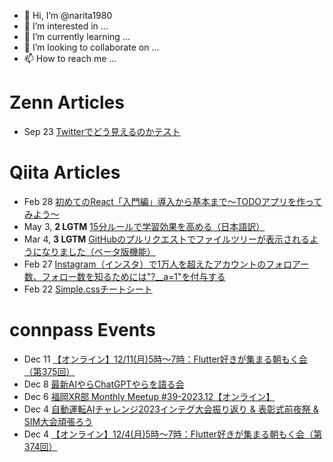 - 👋 Hi, I’m @narita1980
- 👀 I’m interested in ...
- 🌱 I’m currently learning ...
- 💞️ I’m looking to collaborate on ...
- 📫 How to reach me ...

# Zenn Articles

<!-- profile updater begin: zenn -->
- Sep 23 [Twitterでどう見えるのかテスト](https://zenn.dev/narita1980/articles/cbb21f8d7f785752d6ac)
<!-- profile updater end: zenn -->

# Qiita Articles

<!-- profile updater begin: qiita -->
- Feb 28 [初めてのReact「入門編」導入から基本まで〜TODOアプリを作ってみよう〜](https://qiita.com/narita1980/items/49df43425ba2400bd0c2)
- May 3, **2 LGTM** [15分ルールで学習効果を高める（日本語訳）](https://qiita.com/narita1980/items/d0ad5246344fc6e4380f)
- Mar 4, **3 LGTM** [GitHubのプルリクエストでファイルツリーが表示されるようになりました（ベータ版機能）](https://qiita.com/narita1980/items/bee2c5232342a51e0415)
- Feb 27 [Instagram（インスタ）で1万人を超えたアカウントのフォロアー数、フォロー数を知るためには"?__a=1"を付与する](https://qiita.com/narita1980/items/630b7014fa893461b991)
- Feb 22 [Simple.cssチートシート](https://qiita.com/narita1980/items/fd2ccf0e91944aab9fd5)
<!-- profile updater end: qiita -->

# connpass Events

<!-- profile updater begin: connpass -->
- Dec 11 [【オンライン】12/11(月)5時〜7時：Flutter好きが集まる朝もく会（第375回）](https://flutter-asamoku.connpass.com/event/303235/)
- Dec 8 [最新AIやらChatGPTやらを語る会](https://connpass.com/event/303396/)
- Dec 6 [福岡XR部 Monthly Meetup #39-2023.12【オンライン】](https://fukuoka-xr-club.connpass.com/event/303525/)
- Dec 4 [自動運転AIチャレンジ2023インテグ大会振り返り & 表彰式前夜祭 & SIM大会頑張ろう](https://challenge-club.connpass.com/event/303498/)
- Dec 4 [【オンライン】12/4(月)5時〜7時：Flutter好きが集まる朝もく会（第374回）](https://flutter-asamoku.connpass.com/event/303234/)
<!-- profile updater end: connpass -->

<!---
narita1980/narita1980 is a ✨ special ✨ repository because its `README.md` (this file) appears on your GitHub profile.
You can click the Preview link to take a look at your changes.
--->
